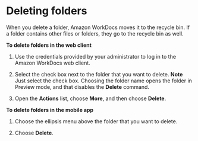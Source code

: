# Deleting folders<a name="web_delete_folder"></a>

When you delete a folder, Amazon WorkDocs moves it to the recycle bin\. If a folder contains other files or folders, they go to the recycle bin as well\.

**To delete folders in the web client**

1. Use the credentials provided by your administrator to log in to the Amazon WorkDocs web client\.

1. Select the check box next to the folder that you want to delete\. 
**Note**  
Just select the check box\. Choosing the folder name opens the folder in Preview mode, and that disables the **Delete** command\.

1. Open the **Actions** list, choose **More**, and then choose **Delete**\.

**To delete folders in the mobile app**

1. Choose the ellipsis menu above the folder that you want to delete\.

1. Choose **Delete**\.